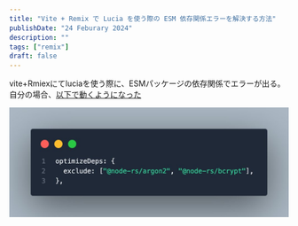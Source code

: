```yaml
---
title: "Vite + Remix で Lucia を使う際の ESM 依存関係エラーを解決する方法"
publishDate: "24 Feburary 2024"
description: ""
tags: ["remix"]
draft: false
---
```


vite+Rmiexにてluciaを使う際に、ESMパッケージの依存関係でエラーが出る。
自分の場合、[以下で動くようになった](https://github.com/pilcrowOnPaper/oslo/issues/25#issuecomment-1914140151)

![vite-remix-lucia-esm-error-solution](./GHBzyOQboAAFJh6.jpeg)
